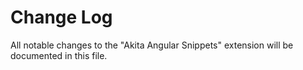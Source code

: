 # Change Log

All notable changes to the "Akita Angular Snippets" extension will be documented in this file.
